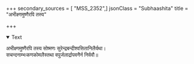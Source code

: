 +++
secondary_sources = [ "MSS_2352",]
jsonClass = "Subhaashita"
title = "अभीक्ष्णमुष्णैरपि तस्य"

+++

<details open><summary>Text</summary>

अभीक्ष्णमुष्णैरपि तस्य सोष्मणः सुरेन्द्रबन्दीश्वसितानिलैर्यथा।  
सचन्दनाम्भःकणकोमलैस्तथा वपुर्जलार्द्रापवनैर्न निर्ववौ॥
</details>
